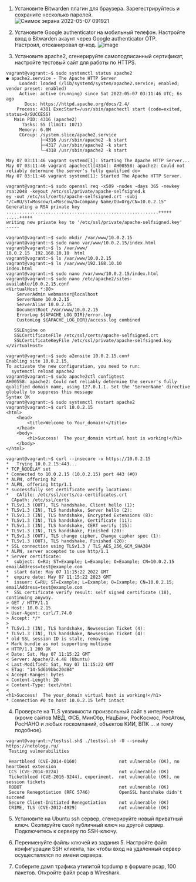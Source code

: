 1. Установите Bitwarden плагин для браузера. Зарегестрируйтесь и сохраните несколько паролей.  
![Снимок экрана 2022-05-07 091921](https://user-images.githubusercontent.com/99823951/167234132-8e8c3bdb-84e4-48be-b862-9aee8c24ace3.jpg)


2. Установите Google authenticator на мобильный телефон. Настройте вход в Bitwarden акаунт через Google authenticator OTP.  
Настроил, отсканировал qr-код.
![image](https://user-images.githubusercontent.com/99823951/167234721-d02975a4-bd6b-44d3-a566-a5c305f8054a.png)

3. Установите apache2, сгенерируйте самоподписанный сертификат, настройте тестовый сайт для работы по HTTPS.  
```
vagrant@vagrant:~$ sudo systemctl status apache2
● apache2.service - The Apache HTTP Server
     Loaded: loaded (/lib/systemd/system/apache2.service; enabled; vendor preset: enabled)
     Active: active (running) since Sat 2022-05-07 03:11:46 UTC; 6s ago
       Docs: https://httpd.apache.org/docs/2.4/
    Process: 4301 ExecStart=/usr/sbin/apachectl start (code=exited, status=0/SUCCESS)
   Main PID: 4316 (apache2)
      Tasks: 55 (limit: 1071)
     Memory: 6.0M
     CGroup: /system.slice/apache2.service
             ├─4316 /usr/sbin/apache2 -k start
             ├─4317 /usr/sbin/apache2 -k start
             └─4318 /usr/sbin/apache2 -k start

May 07 03:11:46 vagrant systemd[1]: Starting The Apache HTTP Server...
May 07 03:11:46 vagrant apachectl[4314]: AH00558: apache2: Could not reliably determine the server's fully qualified do>
May 07 03:11:46 vagrant systemd[1]: Started The Apache HTTP Server.
```
```
vagrant@vagrant:~$ sudo openssl req -x509 -nodes -days 365 -newkey rsa:2048 -keyout /etc/ssl/private/apache-selfsigned.k
ey -out /etc/ssl/certs/apache-selfsigned.crt -subj "/C=RU/ST=Moscow/L=Moscow/O=Company Name/OU=Org/CN=10.0.2.15"
Generating a RSA private key
..........................................................+++++
.....+++++
writing new private key to '/etc/ssl/private/apache-selfsigned.key'
-----
```
```
vagrant@vagrant:~$ sudo mkdir /var/www/10.0.2.15
vagrant@vagrant:~$ sudo nano var/www/10.0.2.15/index.html
vagrant@vagrant:~$ ls /var/www/
10.0.2.15  192.168.10.10  html
vagrant@vagrant:~$ ls /var/www/10.0.2.15
vagrant@vagrant:~$ ls /var/www/192.168.10.10
index.html
vagrant@vagrant:~$ sudo nano /var/www/10.0.2.15/index.html
vagrant@vagrant:~$ sudo nano /etc/apache2/sites-available/10.0.2.15.conf
<VirtualHost *:80>
    ServerAdmin webmaster@localhost
    ServerName 10.0.2.15
    ServerAlias 10.0.2.15
    DocumentRoot /var/www/10.0.2.15
    ErrorLog ${APACHE_LOG_DIR}/error.log
    CustomLog ${APACHE_LOG_DIR}/access.log combined

   SSLEngine on
   SSLCertificateFile /etc/ssl/certs/apache-selfsigned.crt
   SSLCertificateKeyFile /etc/ssl/private/apache-selfsigned.key
</VirtualHost>

vagrant@vagrant:~$ sudo a2ensite 10.0.2.15.conf
Enabling site 10.0.2.15.
To activate the new configuration, you need to run:
  systemctl reload apache2
vagrant@vagrant:~$ sudo apache2ctl configtest
AH00558: apache2: Could not reliably determine the server's fully qualified domain name, using 127.0.1.1. Set the 'ServerName' directive globally to suppress this message
Syntax OK
vagrant@vagrant:~$ sudo systemctl restart apache2
vagrant@vagrant:~$ curl 10.0.2.15
<html>
    <head>
        <title>Welcome to Your_domain!</title>
    </head>
    <body>
        <h1>Success!  The your_domain virtual host is working!</h1>
    </body>
</html>
```

```
vagrant@vagrant:~$ curl --insecure -v https://10.0.2.15
*   Trying 10.0.2.15:443...
* TCP_NODELAY set
* Connected to 10.0.2.15 (10.0.2.15) port 443 (#0)
* ALPN, offering h2
* ALPN, offering http/1.1
* successfully set certificate verify locations:
*   CAfile: /etc/ssl/certs/ca-certificates.crt
  CApath: /etc/ssl/certs
* TLSv1.3 (OUT), TLS handshake, Client hello (1):
* TLSv1.3 (IN), TLS handshake, Server hello (2):
* TLSv1.3 (IN), TLS handshake, Encrypted Extensions (8):
* TLSv1.3 (IN), TLS handshake, Certificate (11):
* TLSv1.3 (IN), TLS handshake, CERT verify (15):
* TLSv1.3 (IN), TLS handshake, Finished (20):
* TLSv1.3 (OUT), TLS change cipher, Change cipher spec (1):
* TLSv1.3 (OUT), TLS handshake, Finished (20):
* SSL connection using TLSv1.3 / TLS_AES_256_GCM_SHA384
* ALPN, server accepted to use http/1.1
* Server certificate:
*  subject: C=RU; ST=Example; L=Example; O=Example; CN=10.0.2.15 emailAddress=test@example.com
*  start date: May 07 11:15:22 2022 GMT
*  expire date: May 07 11:15:22 2023 GMT
*  issuer: C=RU; ST=Example; L=Example; O=Example; CN=10.0.2.15; emailAddress=test@example.com
*  SSL certificate verify result: self signed certificate (18), continuing anyway.
> GET / HTTP/1.1
> Host: 10.0.2.15
> User-Agent: curl/7.74.0
> Accept: */*
>
* TLSv1.3 (IN), TLS handshake, Newsession Ticket (4):
* TLSv1.3 (IN), TLS handshake, Newsession Ticket (4):
* old SSL session ID is stale, removing
* Mark bundle as not supporting multiuse
< HTTP/1.1 200 OK
< Date: Sat, May 07 11:15:22 GMT
< Server: Apache/2.4.48 (Ubuntu)
< Last-Modified: Sat, May 07 11:15:22 GMT
< ETag: "14-5d6b9bbc20d84"
< Accept-Ranges: bytes
< Content-Length: 20
< Content-Type: text/html
<
<h1>Success!  The your_domain virtual host is working!</h1>
* Connection #0 to host 10.0.2.15 left intact
```



4. Проверьте на TLS уязвимости произвольный сайт в интернете (кроме сайтов МВД, ФСБ, МинОбр, НацБанк, РосКосмос, 
РосАтом, РосНАНО и любых госкомпаний, объектов КИИ, ВПК ... и тому подобное).  
```
vagrant@vagrant:~/testssl.sh$ ./testssl.sh -U --sneaky https://netology.ru/
 Testing vulnerabilities

 Heartbleed (CVE-2014-0160)                not vulnerable (OK), no heartbeat extension
 CCS (CVE-2014-0224)                       not vulnerable (OK)
 Ticketbleed (CVE-2016-9244), experiment.  not vulnerable (OK), no session tickets
 ROBOT                                     not vulnerable (OK)
 Secure Renegotiation (RFC 5746)           OpenSSL handshake didn't succeed
 Secure Client-Initiated Renegotiation     not vulnerable (OK)
 CRIME, TLS (CVE-2012-4929)                not vulnerable (OK)
```

5. Установите на Ubuntu ssh сервер, сгенерируйте новый приватный ключ. Скопируйте свой публичный ключ на другой сервер. Подключитесь к серверу по SSH-ключу.  

6. Переименуйте файлы ключей из задания 5. Настройте файл конфигурации SSH клиента, так чтобы вход на удаленный сервер осуществлялся по имени сервера.  

7. Соберите дамп трафика утилитой tcpdump в формате pcap, 100 пакетов. Откройте файл pcap в Wireshark.  
